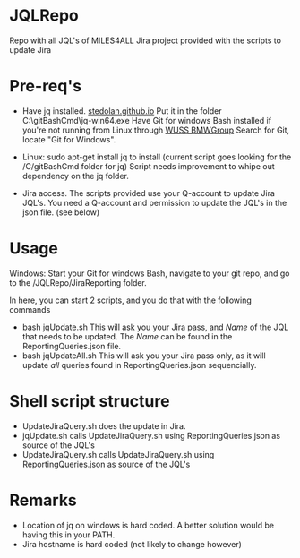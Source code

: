 # JQLRepo
Repo with all JQL's of MILES4ALL Jira project provided with the scripts to update Jira

# Pre-req's
* Have jq installed.  [stedolan.github.io](https://stedolan.github.io/jq/download/)
Put it in the folder C:\gitBashCmd\jq-win64.exe
Have Git for windows Bash installed if you're not running from Linux through [WUSS BMWGroup](https://wuss.bmwgroup.net/) Search for Git, locate "Git for Windows". 

* Linux: sudo apt-get install jq to install (current script goes looking for the /C/gitBashCmd folder for jq)
Script needs improvement to whipe out dependency on the jq folder.

* Jira access.  The scripts provided use your Q-account to update Jira JQL's.
You need a Q-account and permission to update the JQL's in the json file. (see below)

# Usage
Windows: Start your Git for windows Bash, navigate to your git repo, and go to the /JQLRepo/JiraReporting folder. 

In here, you can start 2 scripts, and you do that with the following commands 
* bash jqUpdate.sh
This will ask you your Jira pass, and *Name* of the JQL that needs to be updated. The *Name* can be found in the ReportingQueries.json file. 
* bash jqUpdateAll.sh
This will ask you your Jira pass only, as it will update *all* queries found in ReportingQueries.json sequencially. 

# Shell script structure
* UpdateJiraQuery.sh does the update in Jira.
* jqUpdate.sh calls UpdateJiraQuery.sh using ReportingQueries.json as source of the JQL's
* UpdateJiraQuery.sh calls UpdateJiraQuery.sh using ReportingQueries.json as source of the JQL's

# Remarks
* Location of jq on windows is hard coded. A better solution would be having this in your PATH.
* Jira hostname is hard coded (not likely to change however)
